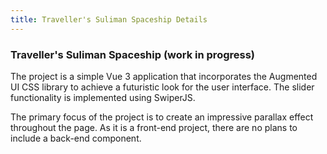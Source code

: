 ```yaml
---
title: Traveller's Suliman Spaceship Details
---
```


### Traveller's Suliman Spaceship (work in progress)

The project is a simple Vue 3 application that incorporates the Augmented UI CSS library to achieve a futuristic look for the user interface. The slider functionality is implemented using SwiperJS.

The primary focus of the project is to create an impressive parallax effect throughout the page. As it is a front-end project, there are no plans to include a back-end component.